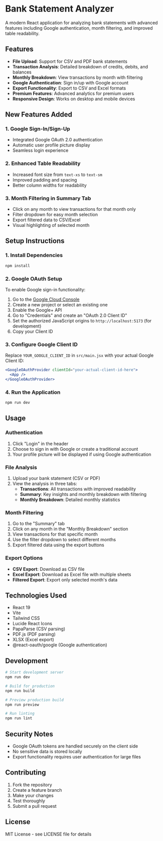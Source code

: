 # Bank Statement Analyzer

A modern React application for analyzing bank statements with advanced features including Google authentication, month filtering, and improved table readability.

## Features

- **File Upload**: Support for CSV and PDF bank statements
- **Transaction Analysis**: Detailed breakdown of credits, debits, and balances
- **Monthly Breakdown**: View transactions by month with filtering
- **Google Authentication**: Sign in/up with Google account
- **Export Functionality**: Export to CSV and Excel formats
- **Premium Features**: Advanced analytics for premium users
- **Responsive Design**: Works on desktop and mobile devices

## New Features Added

### 1. Google Sign-In/Sign-Up
- Integrated Google OAuth 2.0 authentication
- Automatic user profile picture display
- Seamless login experience

### 2. Enhanced Table Readability
- Increased font size from `text-xs` to `text-sm`
- Improved padding and spacing
- Better column widths for readability

### 3. Month Filtering in Summary Tab
- Click on any month to view transactions for that month only
- Filter dropdown for easy month selection
- Export filtered data to CSV/Excel
- Visual highlighting of selected month

## Setup Instructions

### 1. Install Dependencies
```bash
npm install
```

### 2. Google OAuth Setup

To enable Google sign-in functionality:

1. Go to the [Google Cloud Console](https://console.cloud.google.com/)
2. Create a new project or select an existing one
3. Enable the Google+ API
4. Go to "Credentials" and create an "OAuth 2.0 Client ID"
5. Set the authorized JavaScript origins to `http://localhost:5173` (for development)
6. Copy your Client ID

### 3. Configure Google Client ID

Replace `YOUR_GOOGLE_CLIENT_ID` in `src/main.jsx` with your actual Google Client ID:

```jsx
<GoogleOAuthProvider clientId="your-actual-client-id-here">
  <App />
</GoogleOAuthProvider>
```

### 4. Run the Application
```bash
npm run dev
```

## Usage

### Authentication
1. Click "Login" in the header
2. Choose to sign in with Google or create a traditional account
3. Your profile picture will be displayed if using Google authentication

### File Analysis
1. Upload your bank statement (CSV or PDF)
2. View the analysis in three tabs:
   - **Transactions**: All transactions with improved readability
   - **Summary**: Key insights and monthly breakdown with filtering
   - **Monthly Breakdown**: Detailed monthly statistics

### Month Filtering
1. Go to the "Summary" tab
2. Click on any month in the "Monthly Breakdown" section
3. View transactions for that specific month
4. Use the filter dropdown to select different months
5. Export filtered data using the export buttons

### Export Options
- **CSV Export**: Download as CSV file
- **Excel Export**: Download as Excel file with multiple sheets
- **Filtered Export**: Export only selected month's data

## Technologies Used

- React 19
- Vite
- Tailwind CSS
- Lucide React Icons
- PapaParse (CSV parsing)
- PDF.js (PDF parsing)
- XLSX (Excel export)
- @react-oauth/google (Google authentication)

## Development

```bash
# Start development server
npm run dev

# Build for production
npm run build

# Preview production build
npm run preview

# Run linting
npm run lint
```

## Security Notes

- Google OAuth tokens are handled securely on the client side
- No sensitive data is stored locally
- Export functionality requires user authentication for large files

## Contributing

1. Fork the repository
2. Create a feature branch
3. Make your changes
4. Test thoroughly
5. Submit a pull request

## License

MIT License - see LICENSE file for details
